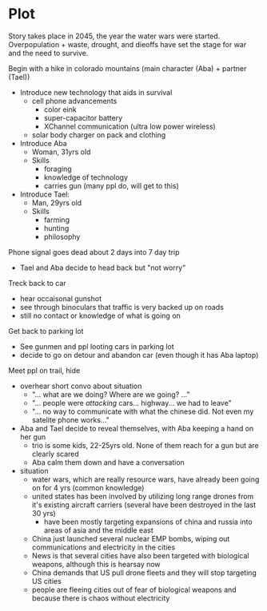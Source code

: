 
# Plot
Story takes place in 2045, the year the water wars were started. Overpopulation + waste, drought, and dieoffs have
set the stage for war and the need to survive.

Begin with a hike in colorado mountains (main character (Aba) + partner (Tael))
- Introduce new technology that aids in survival
    - cell phone advancements
        - color eink
        - super-capacitor battery
        - XChannel communication (ultra low power wireless)
    - solar body charger on pack and clothing
- Introduce Aba
    - Woman, 31yrs old
    - Skills
        - foraging
        - knowledge of technology
        - carries gun (many ppl do, will get to this)
- Introduce Tael:
    - Man, 29yrs old
    - Skills
        - farming
        - hunting
        - philosophy

Phone signal goes dead about 2 days into 7 day trip
- Tael and Aba decide to head back but "not worry"

Treck back to car
- hear occaisonal gunshot
- see through binoculars that traffic is very backed up on roads
- still no contact or knowledge of what is going on

Get back to parking lot
- See gunmen and ppl looting cars in parking lot
- decide to go on detour and abandon car (even though it has Aba laptop)

Meet ppl on trail, hide
- overhear short convo about situation
    - "... what are we doing? Where are we going? ..."
    - "... people were *attacking* cars... highway... we had to leave"
    - "... no way to communicate with what the chinese did. Not even my satelite phone works..."
- Aba and Tael decide to reveal themselves, with Aba keeping a hand on her gun
    - trio is some kids, 22-25yrs old. None of them reach for a gun but are clearly scared
    - Aba calm them down and have a conversation
- situation
    - water wars, which are really resource wars, have already been going on for 4 yrs (common knowledge)
    - united states has been involved by utilizing long range drones from it's existing aircraft carriers
        (several have been destroyed in the last 30 yrs)
        - have been mostly targeting expansions of china and russia into areas of asia and the middle east
    - China just launched several nuclear EMP bombs, wiping out communications and electricity in the cities
    - News is that several cities have also been targeted with biological weapons, although this is hearsay now
    - China demands that US pull drone fleets and they will stop targeting US cities
    - people are fleeing cities out of fear of biological weapons and because there is chaos without electricity
